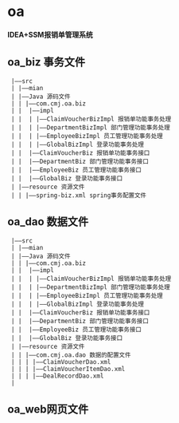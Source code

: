 # oa
**IDEA+SSM报销单管理系统**
  ## oa_biz 事务文件
     |——src
     | |——mian
     | |——Java 源码文件
     | | |——com.cmj.oa.biz
     | |  |——impl
     | |  | |——ClaimVoucherBizImpl 报销单功能事务处理
     | |  | |——DepartmentBizImpl 部门管理功能事务处理
     | |  | |——EmployeeBizImpl 员工管理功能事务处理
     | |  | |——GlobalBizImpl 登录功能事务处理
     | |  |——ClaimVoucherBiz 报销单功能事务接口
     | |  |——DepartmentBiz 部门管理功能事务接口
     | |  |——EmployeeBiz 员工管理功能事务接口
     | |  |——GlobalBiz 登录功能事务接口
     | |——resource 资源文件
     | | |——spring-biz.xml spring事务配置文件
  ## oa_dao 数据文件
     |——src
     | |——mian
     | |——Java 源码文件
     | | |——com.cmj.oa.biz
     | |  |——impl
     | |  | |——ClaimVoucherBizImpl 报销单功能事务处理
     | |  | |——DepartmentBizImpl 部门管理功能事务处理
     | |  | |——EmployeeBizImpl 员工管理功能事务处理
     | |  | |——GlobalBizImpl 登录功能事务处理
     | |  |——ClaimVoucherBiz 报销单功能事务接口
     | |  |——DepartmentBiz 部门管理功能事务接口
     | |  |——EmployeeBiz 员工管理功能事务接口
     | |  |——GlobalBiz 登录功能事务接口
     | |——resource 资源文件
     | | |——com.cmj.oa.dao 数据的配置文件
     | | | |——ClaimVoucherDao.xml
     | | | |——ClaimVoucherItemDao.xml
     | | | |——DealRecordDao.xml
     |
  ## oa_web网页文件
  
  
  
  
  
  
  
  
  
  
